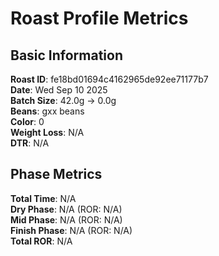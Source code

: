 # Roast Profile Metrics

## Basic Information
**Roast ID**: fe18bd01694c4162965de92ee71177b7  
**Date**: Wed Sep 10 2025  
**Batch Size**: 42.0g → 0.0g  
**Beans**: gxx beans  
**Color**: 0  
**Weight Loss**: N/A  
**DTR**: N/A  

## Phase Metrics
**Total Time**: N/A  
**Dry Phase**: N/A (ROR: N/A)  
**Mid Phase**: N/A (ROR: N/A)  
**Finish Phase**: N/A (ROR: N/A)  
**Total ROR**: N/A  
